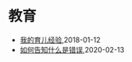# 教育
* [我的育儿经验](/shutu/2018/20180112-experience-on-children-education),2018-01-12
* [如何告知什么是错误](/shutu/2020/2020-02-13-how-to-tell-what-is-wrong),2020-02-13
